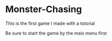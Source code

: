 # Monster-Chasing
This is the first game I made with a totorial 

Be sure to start the game by the mais menu first







